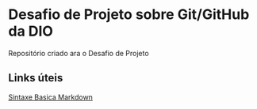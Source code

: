# Desafio de Projeto sobre Git/GitHub da DIO
Repositório criado ara o Desafio de Projeto

## Links úteis
[Sintaxe Basica Markdown](https://www.markdownguide.org/basic-syntax/)
